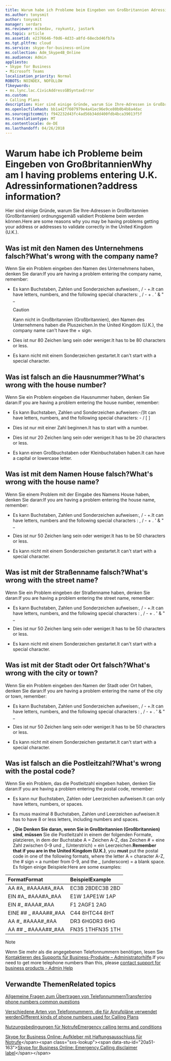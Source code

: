 ```yaml
---
title: Warum habe ich Probleme beim Eingeben von Großbritannien Adressinformationen?
ms.author: tonysmit
author: tonysmit
manager: serdars
ms.reviewer: mikedav, roykuntz, jastark
ms.topic: article
ms.assetid: e2376646-f0d6-4d33-a8fd-68ecbd46fb7a
ms.tgt.pltfrm: cloud
ms.service: skype-for-business-online
ms.collection: Adm_Skype4B_Online
ms.audience: Admin
appliesto:
- Skype for Business
- Microsoft Teams
localization_priority: Normal
ROBOTS: NOINDEX, NOFOLLOW
f1keywords:
- ms.lync.lac.CivicAddressGBSyntaxError
ms.custom:
- Calling Plans
description: Hier sind einige Gründe, warum Sie Ihre-Adressen in Großbritannien (Großbritannien) ordnungsgemäß validiert Probleme beim werden können.
ms.openlocfilehash: bb1a42f7607979e4a41ec96e9ce80b0b4b8a4dac
ms.sourcegitcommit: f942232d43fc4ad56b34dd400fdb4bca39013f5f
ms.translationtype: MT
ms.contentlocale: de-DE
ms.lasthandoff: 04/26/2018
---
```

# <a name="why-am-i-having-problems-entering-uk-address-information"></a><span data-ttu-id="20a51-104">Warum habe ich Probleme beim Eingeben von Großbritannien</span><span class="sxs-lookup"><span data-stu-id="20a51-104">Why am I having problems entering U.K.</span></span> <span data-ttu-id="20a51-105">Adressinformationen?</span><span class="sxs-lookup"><span data-stu-id="20a51-105">address information?</span></span>

<span data-ttu-id="20a51-106">Hier sind einige Gründe, warum Sie Ihre-Adressen in Großbritannien (Großbritannien) ordnungsgemäß validiert Probleme beim werden können.</span><span class="sxs-lookup"><span data-stu-id="20a51-106">Here are some reasons why you may be having problems getting your address or addresses to validate correctly in the United Kingdom (U.K.).</span></span>
  
## <a name="whats-wrong-with-the-company-name"></a><span data-ttu-id="20a51-107">Was ist mit den Namen des Unternehmens falsch?</span><span class="sxs-lookup"><span data-stu-id="20a51-107">What's wrong with the company name?</span></span>

<span data-ttu-id="20a51-108">Wenn Sie ein Problem eingeben den Namen des Unternehmens haben, denken Sie daran:</span><span class="sxs-lookup"><span data-stu-id="20a51-108">If you are having a problem entering the company name, remember:</span></span>
  
- <span data-ttu-id="20a51-109">Es kann Buchstaben, Zahlen und Sonderzeichen aufweisen:, / - +.</span><span class="sxs-lookup"><span data-stu-id="20a51-109">It can have letters, numbers, and the following special characters: , / - + .</span></span> <span data-ttu-id="20a51-110">' &amp; " _</span><span class="sxs-lookup"><span data-stu-id="20a51-110"></span></span> 
    
    > [!CAUTION]
    > <span data-ttu-id="20a51-111">Kann nicht in Großbritannien (Großbritannien), den Namen des Unternehmens haben die Pluszeichen.</span><span class="sxs-lookup"><span data-stu-id="20a51-111">In the United Kingdom (U.K.), the company name can't have the + sign.</span></span> 
  
- <span data-ttu-id="20a51-112">Dies ist nur 80 Zeichen lang sein oder weniger.</span><span class="sxs-lookup"><span data-stu-id="20a51-112">It has to be 80 characters or less.</span></span>
    
- <span data-ttu-id="20a51-113">Es kann nicht mit einem Sonderzeichen gestartet.</span><span class="sxs-lookup"><span data-stu-id="20a51-113">It can't start with a special character.</span></span>
    
## <a name="whats-wrong-with-the-house-number"></a><span data-ttu-id="20a51-114">Was ist falsch an die Hausnummer?</span><span class="sxs-lookup"><span data-stu-id="20a51-114">What's wrong with the house number?</span></span>

<span data-ttu-id="20a51-115">Wenn Sie ein Problem eingeben die Hausnummer haben, denken Sie daran:</span><span class="sxs-lookup"><span data-stu-id="20a51-115">If you are having a problem entering the house number, remember:</span></span>
  
- <span data-ttu-id="20a51-116">Es kann Buchstaben, Zahlen und Sonderzeichen aufweisen:-/]</span><span class="sxs-lookup"><span data-stu-id="20a51-116">It can have letters, numbers, and the following special characters: - / [ ]</span></span>
    
- <span data-ttu-id="20a51-117">Dies ist nur mit einer Zahl beginnen.</span><span class="sxs-lookup"><span data-stu-id="20a51-117">It has to start with a number.</span></span>
    
- <span data-ttu-id="20a51-118">Dies ist nur 20 Zeichen lang sein oder weniger.</span><span class="sxs-lookup"><span data-stu-id="20a51-118">It has to be 20 characters or less.</span></span>
    
- <span data-ttu-id="20a51-119">Es kann einen Großbuchstaben oder Kleinbuchstaben haben.</span><span class="sxs-lookup"><span data-stu-id="20a51-119">It can have a capital or lowercase letter.</span></span>
    
## <a name="whats-wrong-with-the-house-name"></a><span data-ttu-id="20a51-120">Was ist mit dem Namen House falsch?</span><span class="sxs-lookup"><span data-stu-id="20a51-120">What's wrong with the house name?</span></span>

<span data-ttu-id="20a51-121">Wenn Sie einem Problem mit der Eingabe des Namens House haben, denken Sie daran:</span><span class="sxs-lookup"><span data-stu-id="20a51-121">If you are having a problem entering the house name, remember:</span></span>
  
- <span data-ttu-id="20a51-122">Es kann Buchstaben, Zahlen und Sonderzeichen aufweisen:, / - +.</span><span class="sxs-lookup"><span data-stu-id="20a51-122">It can have letters, numbers and the following special characters : , / - + .</span></span> <span data-ttu-id="20a51-123">' &amp; " _</span><span class="sxs-lookup"><span data-stu-id="20a51-123"></span></span>
    
- <span data-ttu-id="20a51-124">Dies ist nur 50 Zeichen lang sein oder weniger.</span><span class="sxs-lookup"><span data-stu-id="20a51-124">It has to be 50 characters or less.</span></span>
    
- <span data-ttu-id="20a51-125">Es kann nicht mit einem Sonderzeichen gestartet.</span><span class="sxs-lookup"><span data-stu-id="20a51-125">It can't start with a special character.</span></span>
    
## <a name="whats-wrong-with-the-street-name"></a><span data-ttu-id="20a51-126">Was ist mit der Straßenname falsch?</span><span class="sxs-lookup"><span data-stu-id="20a51-126">What's wrong with the street name?</span></span>

<span data-ttu-id="20a51-127">Wenn Sie ein Problem eingeben der Straßenname haben, denken Sie daran:</span><span class="sxs-lookup"><span data-stu-id="20a51-127">If you are having a problem entering the street name, remember:</span></span>
  
- <span data-ttu-id="20a51-128">Es kann Buchstaben, Zahlen und Sonderzeichen aufweisen:, / - +.</span><span class="sxs-lookup"><span data-stu-id="20a51-128">It can have letters, numbers, and the following special characters : , / - + .</span></span> <span data-ttu-id="20a51-129">' &amp; " _</span><span class="sxs-lookup"><span data-stu-id="20a51-129"></span></span> 
    
- <span data-ttu-id="20a51-130">Dies ist nur 50 Zeichen lang sein oder weniger.</span><span class="sxs-lookup"><span data-stu-id="20a51-130">It has to be 50 characters or less.</span></span>
    
- <span data-ttu-id="20a51-131">Es kann nicht mit einem Sonderzeichen gestartet.</span><span class="sxs-lookup"><span data-stu-id="20a51-131">It can't start with a special character.</span></span> 
    
## <a name="whats-wrong-with-the-city-or-town"></a><span data-ttu-id="20a51-132">Was ist mit der Stadt oder Ort falsch?</span><span class="sxs-lookup"><span data-stu-id="20a51-132">What's wrong with the city or town?</span></span>

<span data-ttu-id="20a51-133">Wenn Sie ein Problem eingeben den Namen der Stadt oder Ort haben, denken Sie daran:</span><span class="sxs-lookup"><span data-stu-id="20a51-133">If you are having a problem entering the name of the city or town, remember:</span></span>
  
- <span data-ttu-id="20a51-134">Es kann Buchstaben, Zahlen und Sonderzeichen aufweisen:, / - +.</span><span class="sxs-lookup"><span data-stu-id="20a51-134">It can have letters, numbers, and the following special characters : , / - + .</span></span> <span data-ttu-id="20a51-135">' &amp; " _</span><span class="sxs-lookup"><span data-stu-id="20a51-135"></span></span>
    
- <span data-ttu-id="20a51-136">Dies ist nur 50 Zeichen lang sein oder weniger.</span><span class="sxs-lookup"><span data-stu-id="20a51-136">It has to be 50 characters or less.</span></span>
    
- <span data-ttu-id="20a51-137">Es kann nicht mit einem Sonderzeichen gestartet.</span><span class="sxs-lookup"><span data-stu-id="20a51-137">It can't start with a special character.</span></span> 
    
## <a name="whats-wrong-with-the-postal-code"></a><span data-ttu-id="20a51-138">Was ist falsch an die Postleitzahl?</span><span class="sxs-lookup"><span data-stu-id="20a51-138">What's wrong with the postal code?</span></span>

<span data-ttu-id="20a51-139">Wenn Sie ein Problem, das die Postleitzahl eingeben haben, denken Sie daran:</span><span class="sxs-lookup"><span data-stu-id="20a51-139">If you are having a problem entering the postal code, remember:</span></span>
  
- <span data-ttu-id="20a51-140">Es kann nur Buchstaben, Zahlen oder Leerzeichen aufweisen.</span><span class="sxs-lookup"><span data-stu-id="20a51-140">It can only have letters, numbers, or spaces.</span></span>
    
- <span data-ttu-id="20a51-141">Es muss maximal 8 Buchstaben, Zahlen und Leerzeichen aufweisen.</span><span class="sxs-lookup"><span data-stu-id="20a51-141">It has to have 8 or less letters, including numbers and spaces.</span></span>
    
- <span data-ttu-id="20a51-142">**, Die Denken Sie daran, wenn Sie in Großbritannien (Großbritannien) sind**, **müssen** Sie die Postleitzahl in einem der folgenden Formate, platzieren, in dem der Buchstabe A = Zeichen A-Z, das Zeichen # = eine Zahl zwischen 0-9 und _ (Unterstrich) = ein Leerzeichen.</span><span class="sxs-lookup"><span data-stu-id="20a51-142">**Remember that if you are in the United Kingdom (U.K.)**, you **must** put the postal code in one of the following formats, where the letter A = character A-Z, the # sign = a number from 0-9, and the _ (underscore) = a blank space.</span></span> <span data-ttu-id="20a51-143">Es folgen einige Beispiele:</span><span class="sxs-lookup"><span data-stu-id="20a51-143">Here are some examples:</span></span>
    
|<span data-ttu-id="20a51-144">**Format**</span><span class="sxs-lookup"><span data-stu-id="20a51-144">**Format**</span></span>|<span data-ttu-id="20a51-145">**Beispiel**</span><span class="sxs-lookup"><span data-stu-id="20a51-145">**Example**</span></span>|
|:-----|:-----|
|<span data-ttu-id="20a51-146">AA #A_ #AA</span><span class="sxs-lookup"><span data-stu-id="20a51-146">AA#A_#AA</span></span>  <br/> |<span data-ttu-id="20a51-147">EC3B 2BD</span><span class="sxs-lookup"><span data-stu-id="20a51-147">EC3B 2BD</span></span>  <br/> |
|<span data-ttu-id="20a51-148">EIN #A_ #AA</span><span class="sxs-lookup"><span data-stu-id="20a51-148">A#A_#AA</span></span>  <br/> |<span data-ttu-id="20a51-149">E1W 1AP</span><span class="sxs-lookup"><span data-stu-id="20a51-149">E1W 1AP</span></span>  <br/> |
|<span data-ttu-id="20a51-150">EIN #_ #AA</span><span class="sxs-lookup"><span data-stu-id="20a51-150">A#_#AA</span></span>  <br/> |<span data-ttu-id="20a51-151">F1 2AG</span><span class="sxs-lookup"><span data-stu-id="20a51-151">F1 2AG</span></span>  <br/> |
|<span data-ttu-id="20a51-152">EINE ## _ #AA</span><span class="sxs-lookup"><span data-stu-id="20a51-152">A##_#AA</span></span>  <br/> |<span data-ttu-id="20a51-153">C44 8HT</span><span class="sxs-lookup"><span data-stu-id="20a51-153">C44 8HT</span></span>  <br/> |
|<span data-ttu-id="20a51-154">AA #_ #AA</span><span class="sxs-lookup"><span data-stu-id="20a51-154">AA#_#AA</span></span>  <br/> |<span data-ttu-id="20a51-155">DR3 6HG</span><span class="sxs-lookup"><span data-stu-id="20a51-155">DR3 6HG</span></span>  <br/> |
|<span data-ttu-id="20a51-156">AA ## _ #AA</span><span class="sxs-lookup"><span data-stu-id="20a51-156">AA##_#AA</span></span>  <br/> |<span data-ttu-id="20a51-157">FN35 1TH</span><span class="sxs-lookup"><span data-stu-id="20a51-157">FN35 1TH</span></span>  <br/> |

> [!NOTE]
> <span data-ttu-id="20a51-158">Wenn Sie mehr als die angegebenen Telefonnummern benötigen, lesen Sie [Kontaktieren des Supports für Business-Produkte – Administratorhilfe](https://support.office.com/article/32a17ca7-6fa0-4870-8a8d-e25ba4ccfd4b).</span><span class="sxs-lookup"><span data-stu-id="20a51-158">If you need to get more telephone numbers than this, please [contact support for business products - Admin Help](https://support.office.com/article/32a17ca7-6fa0-4870-8a8d-e25ba4ccfd4b)</span></span>

   
## <a name="related-topics"></a><span data-ttu-id="20a51-159">Verwandte Themen</span><span class="sxs-lookup"><span data-stu-id="20a51-159">Related topics</span></span>
[<span data-ttu-id="20a51-160">Allgemeine Fragen zum Übertragen von Telefonnummern</span><span class="sxs-lookup"><span data-stu-id="20a51-160">Transferring phone numbers common questions</span></span>](transferring-phone-numbers-common-questions.md)

[<span data-ttu-id="20a51-161">Verschiedene Arten von Telefonnummern, die für Anrufpläne verwendet werden</span><span class="sxs-lookup"><span data-stu-id="20a51-161">Different kinds of phone numbers used for Calling Plans</span></span>](different-kinds-of-phone-numbers-used-for-calling-plans.md)

[<span data-ttu-id="20a51-162">Nutzungsbedingungen für Notrufe</span><span class="sxs-lookup"><span data-stu-id="20a51-162">Emergency calling terms and conditions</span></span>](../legal-and-regulatory/emergency-calling-terms-and-conditions.md)

<span data-ttu-id="20a51-163">[Skype for Business Online: Aufkleber mit Haftungsausschluss für Notrufe](https://github.com/MicrosoftDocs/OfficeDocs-SkypeForBusiness/blob/live/Skype/SfbOnline/downloads/emergency-calling/emergency-calling-label-(en-us)-(v.1.0).zip?raw=true)</span><span class="sxs-lookup"><span data-stu-id="20a51-163">[Skype for Business Online: Emergency Calling disclaimer label](https://github.com/MicrosoftDocs/OfficeDocs-SkypeForBusiness/blob/live/Skype/SfbOnline/downloads/emergency-calling/emergency-calling-label-(en-us)-(v.1.0).zip?raw=true)</span></span>

  
 
